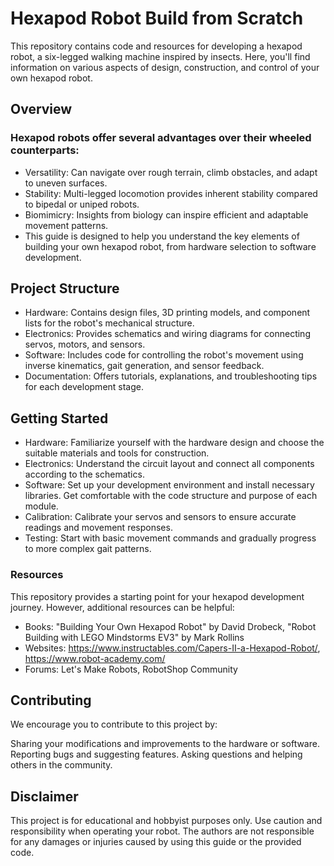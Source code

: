 # Hexapod Robot Build from Scratch
This repository contains code and resources for developing a hexapod robot, a six-legged walking machine inspired by insects. Here, you'll find information on various aspects of design, construction, and control of your own hexapod robot.

## Overview
### Hexapod robots offer several advantages over their wheeled counterparts:


* Versatility: Can navigate over rough terrain, climb obstacles, and adapt to uneven surfaces.
* Stability: Multi-legged locomotion provides inherent stability compared to bipedal or uniped robots.
* Biomimicry: Insights from biology can inspire efficient and adaptable movement patterns.
* This guide is designed to help you understand the key elements of building your own hexapod robot, from hardware selection to software development.

## Project Structure
* Hardware: Contains design files, 3D printing models, and component lists for the robot's mechanical structure.
* Electronics: Provides schematics and wiring diagrams for connecting servos, motors, and sensors.
* Software: Includes code for controlling the robot's movement using inverse kinematics, gait generation, and sensor feedback.
* Documentation: Offers tutorials, explanations, and troubleshooting tips for each development stage.



## Getting Started
* Hardware: Familiarize yourself with the hardware design and choose the suitable materials and tools for construction.
* Electronics: Understand the circuit layout and connect all components according to the schematics.
* Software: Set up your development environment and install necessary libraries. Get comfortable with the code structure and purpose of each module.
* Calibration: Calibrate your servos and sensors to ensure accurate readings and movement responses.
* Testing: Start with basic movement commands and gradually progress to more complex gait patterns.
### Resources
This repository provides a starting point for your hexapod development journey. However, additional resources can be helpful:

* Books: "Building Your Own Hexapod Robot" by David Drobeck, "Robot Building with LEGO Mindstorms EV3" by Mark Rollins
* Websites: https://www.instructables.com/Capers-II-a-Hexapod-Robot/, https://www.robot-academy.com/
* Forums: Let's Make Robots, RobotShop Community

## Contributing
We encourage you to contribute to this project by:

Sharing your modifications and improvements to the hardware or software.
Reporting bugs and suggesting features.
Asking questions and helping others in the community.
## Disclaimer
This project is for educational and hobbyist purposes only. Use caution and responsibility when operating your robot. The authors are not responsible for any damages or injuries caused by using this guide or the provided code.
